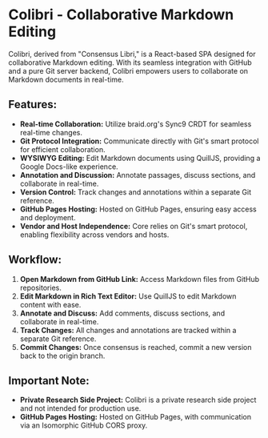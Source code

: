 # Colibri - Collaborative Markdown Editing

Colibri, derived from "Consensus Libri," is a React-based SPA designed for collaborative Markdown editing. With its seamless integration with GitHub and a pure Git server backend, Colibri empowers users to collaborate on Markdown documents in real-time.

## Features:
- **Real-time Collaboration:** Utilize braid.org's Sync9 CRDT for seamless real-time changes.
- **Git Protocol Integration:** Communicate directly with Git's smart protocol for efficient collaboration.
- **WYSIWYG Editing:** Edit Markdown documents using QuillJS, providing a Google Docs-like experience.
- **Annotation and Discussion:** Annotate passages, discuss sections, and collaborate in real-time.
- **Version Control:** Track changes and annotations within a separate Git reference.
- **GitHub Pages Hosting:** Hosted on GitHub Pages, ensuring easy access and deployment.
- **Vendor and Host Independence:** Core relies on Git's smart protocol, enabling flexibility across vendors and hosts.

## Workflow:
1. **Open Markdown from GitHub Link:** Access Markdown files from GitHub repositories.
2. **Edit Markdown in Rich Text Editor:** Use QuillJS to edit Markdown content with ease.
3. **Annotate and Discuss:** Add comments, discuss sections, and collaborate in real-time.
4. **Track Changes:** All changes and annotations are tracked within a separate Git reference.
5. **Commit Changes:** Once consensus is reached, commit a new version back to the origin branch.

## Important Note:
- **Private Research Side Project:** Colibri is a private research side project and not intended for production use.
- **GitHub Pages Hosting:** Hosted on GitHub Pages, with communication via an Isomorphic GitHub CORS proxy.
